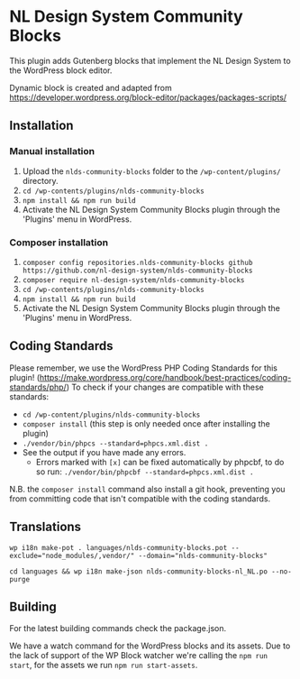 # NL Design System Community Blocks

This plugin adds Gutenberg blocks that implement the NL Design System to the WordPress block editor.

Dynamic block is created and adapted from
https://developer.wordpress.org/block-editor/packages/packages-scripts/

## Installation

### Manual installation

1. Upload the `nlds-community-blocks` folder to the `/wp-content/plugins/` directory.
2. `cd /wp-contents/plugins/nlds-community-blocks`
3. `npm install && npm run build`
4. Activate the NL Design System Community Blocks plugin through the 'Plugins' menu in WordPress.

### Composer installation

1. `composer config repositories.nlds-community-blocks github https://github.com/nl-design-system/nlds-community-blocks`
2. `composer require nl-design-system/nlds-community-blocks`
3. `cd /wp-contents/plugins/nlds-community-blocks`
4. `npm install && npm run build`
5. Activate the NL Design System Community Blocks plugin through the 'Plugins' menu in WordPress.

## Coding Standards

Please remember, we use the WordPress PHP Coding Standards for this plugin! (https://make.wordpress.org/core/handbook/best-practices/coding-standards/php/) To check if your changes are compatible with these standards:

*  `cd /wp-content/plugins/nlds-community-blocks`
*  `composer install` (this step is only needed once after installing the plugin)
*  `./vendor/bin/phpcs --standard=phpcs.xml.dist .`
*  See the output if you have made any errors.
    *  Errors marked with `[x]` can be fixed automatically by phpcbf, to do so run: `./vendor/bin/phpcbf --standard=phpcs.xml.dist .`

N.B. the `composer install` command also install a git hook, preventing you from committing code that isn't compatible with the coding standards.

## Translations
```
wp i18n make-pot . languages/nlds-community-blocks.pot --exclude="node_modules/,vendor/" --domain="nlds-community-blocks"
```

```
cd languages && wp i18n make-json nlds-community-blocks-nl_NL.po --no-purge
```

## Building
For the latest building commands check the package.json.

We have a watch command for the WordPress blocks and its assets. Due to the lack of support of the WP Block watcher we're calling the `npm run start`, for the assets we run `npm run start-assets`.
